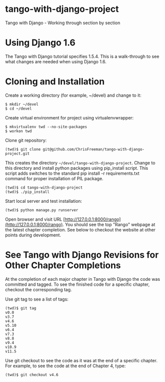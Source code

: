 tango-with-django-project
=========================

Tango with Django - Working through section by section

# Using Django 1.6

The Tango with Django tutorial specifies 1.5.4. This is a walk-through to see what changes are needed when using Django 1.6.

# Cloning and Installation

Create a working directory (for example, ~/devel) and change to it:

    $ mkdir ~/devel
    $ cd ~/devel
    
Create virtual environment for project using virtualenvwrapper:

    $ mkvirtualenv twd --no-site-packages
    $ workon twd
    
Clone git repository:

    (twd)$ git clone git@github.com/ChrisFreeman/tango-with-django-project.git
    
This creates the directory `~/devel/tango-with-django-project`.  Change to this directory and install python packages using pip_install script. This script adds switches to the standard pip install -r requirements.txt command for proper installation of PIL package.

    (twd)$ cd tango-with-django-project
    (twd)$ ./pip_install

Start local server and test installation:

    (twd)$ python manage.py runserver

Open browser and visit URL [http://127.0.0.1:8000/rango](http://127.0.0.1:8000/rango).  You should see the top "Rango" webpage at the latest chapter completion.  See below to checkout the website at other points during development.

# See Tango with Django Revisions for Other Chapter Completions

At the completion of each major chapter in Tango with Django the code was committed and tagged. To see the finished code for a specific chapter, checkout the corresponding tag.

Use git tag to see a list of tags:

    (twd)$ git tag
    v0.0
    v3.7
    v4.6
    v5.10
    v6.4
    v7.3
    v8.8
    v9.4
    v10.9
    v11.5

Use git checkout to see the code as it was at the end of a specific chapter.  For example, to see the code at the end of Chapter 4, type:

    (twd)$ git checkout v4.6
